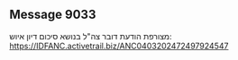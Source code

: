 ## Message 9033

מצורפת הודעת דובר צה"ל בנושא סיכום דיון איוש: https://IDFANC.activetrail.biz/ANC0403202472497924547

